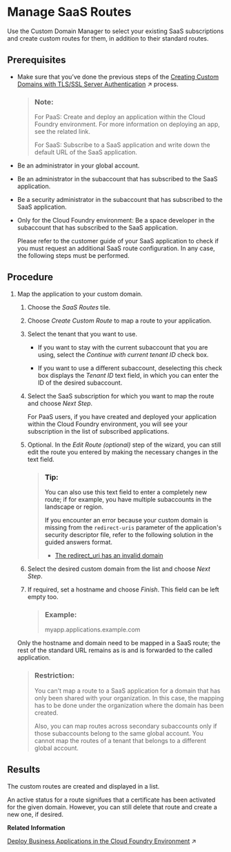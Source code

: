 <!-- loio7ad1e85b1cc54366b98c69164731a54d -->

# Manage SaaS Routes

Use the Custom Domain Manager to select your existing SaaS subscriptions and create custom routes for them, in addition to their standard routes.



<a name="loio7ad1e85b1cc54366b98c69164731a54d__prereq_sfy_vww_jjb"/>

## Prerequisites

-   Make sure that you’ve done the previous steps of the [Creating Custom Domains with TLS/SSL Server Authentication](https://help.sap.com/viewer/74af813c7ee2457cb5eddca0cc70a0c1/Dev/en-US/afeb1e77fc2f4365803049e9407449eb.html "Using custom domains with server authentication lets you establish secure communication between clients and your application.") :arrow_upper_right: process.

    > ### Note:  
    > For PaaS: Create and deploy an application within the Cloud Foundry environment. For more information on deploying an app, see the related link.
    > 
    > For SaaS: Subscribe to a SaaS application and write down the default URL of the SaaS application.

-   Be an administrator in your global account.

-   Be an administrator in the subaccount that has subscribed to the SaaS application.

-   Be a security administrator in the subaccount that has subscribed to the SaaS application.

-   Only for the Cloud Foundry environment: Be a space developer in the subaccount that has subscribed to the SaaS application.

    Please refer to the customer guide of your SaaS application to check if you must request an additional SaaS route configuration. In any case, the following steps must be performed.




<a name="loio7ad1e85b1cc54366b98c69164731a54d__steps_jxs_5fy_4pb"/>

## Procedure

1.  Map the application to your custom domain.

    1.  Choose the *SaaS Routes* tile.

    2.  Choose *Create Custom Route* to map a route to your application.

    3.  Select the tenant that you want to use.

        -   If you want to stay with the current subaccount that you are using, select the *Continue with current tenant ID* check box.

        -   If you want to use a different subaccount, deselecting this check box displays the *Tenant ID* text field, in which you can enter the ID of the desired subaccount.

    4.  Select the SaaS subscription for which you want to map the route and choose *Next Step*.

        For PaaS users, if you have created and deployed your application within the Cloud Foundry environment, you will see your subscription in the list of subscribed applications.

    5.  Optional. In the *Edit Route \(optional\)* step of the wizard, you can still edit the route you entered by making the necessary changes in the text field.

        > ### Tip:  
        > You can also use this text field to enter a completely new route; if for example, you have multiple subaccounts in the landscape or region.
        > 
        > If you encounter an error because your custom domain is missing from the `redirect-uris` parameter of the application's security descriptor file, refer to the following solution in the guided answers format.
        > 
        > -   [The redirect\_uri has an invalid domain](https://ga.support.sap.com/dtp/viewer/index.html#/tree/2437/actions/32393:44353)

    6.  Select the desired custom domain from the list and choose *Next Step*.

    7.  If required, set a hostname and choose *Finish*. This field can be left empty too.

        > ### Example:  
        > myapp.applications.example.com


    Only the hostname and domain need to be mapped in a SaaS route; the rest of the standard URL remains as is and is forwarded to the called application.

    > ### Restriction:  
    > You can't map a route to a SaaS application for a domain that has only been shared with your organization. In this case, the mapping has to be done under the organization where the domain has been created.
    > 
    > Also, you can map routes across secondary subaccounts only if those subaccounts belong to the same global account. You cannot map the routes of a tenant that belongs to a different global account.




<a name="loio7ad1e85b1cc54366b98c69164731a54d__result_ajs_djy_4pb"/>

## Results

The custom routes are created and displayed in a list.

An active status for a route signifues that a certificate has been activated for the given domain. However, you can still delete that route and create a new one, if desired.

**Related Information**  


[Deploy Business Applications in the Cloud Foundry Environment](https://help.sap.com/viewer/6cdb9cff1d9b4877b9da90e5020a32d2/Internal/en-US/4946ea5421374924963ce8575a5f3d05.html "When an application for the Cloud Foundry environment resides in a folder on your local machine, you can deploy it and start it by executing the command line interface (CLI) command push. To deploy business applications bundled in a multitarget application archive, you have to use the command deploy-mta.") :arrow_upper_right:

